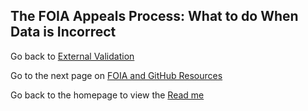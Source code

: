 ## The FOIA Appeals Process: What to do When Data is Incorrect

Go back to [External Validation](External_Validation%20.md)

Go to the next page on [FOIA and GitHub Resources](FOIA_and_GitHub_Resources%20.md)

Go back to the homepage to view the [Read me](README.md)

